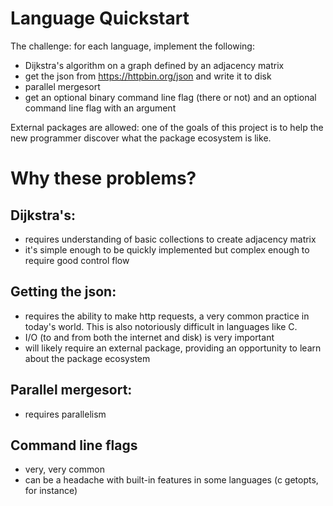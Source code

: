 # Language Quickstart
The challenge: for each language, implement the following:
- Dijkstra's algorithm on a graph defined by an adjacency matrix
- get the json from https://httpbin.org/json and write it to disk
- parallel mergesort
- get an optional binary command line flag (there or not) and an optional
  command line flag with an argument

External packages are allowed: one of the goals of this project is to help the
new programmer discover what the package ecosystem is like.

# Why these problems?
## Dijkstra's:
- requires understanding of basic collections to create adjacency matrix
- it's simple enough to be quickly implemented but complex enough to require 
  good control flow

## Getting the json:
- requires the ability to make http requests, a very common practice in today's
  world. This is also notoriously difficult in languages like C.
- I/O (to and from both the internet and disk) is very important
- will likely require an external package, providing an opportunity to learn
  about the package ecosystem

## Parallel mergesort:
- requires parallelism

## Command line flags
- very, very common
- can be a headache with built-in features in some languages (c getopts, for
  instance)

